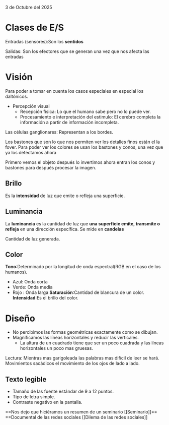 
3 de Octubre del 2025
# Clases de E/S

Entradas (sensores):Son los **sentidos**

Salidas:  Son los efectores que se generan una vez que nos afecta las entradas
# Visión

Para poder a tomar en cuenta los casos especiales en especial los daltónicos.

- Percepción visual 
	- Recepción física: Lo que el humano sabe pero no lo puede ver.
	- Procesamiento e interpretación del estimulo: El cerebro completa la información a partir de información incompleta. 

Las células ganglionares: Representan a los bordes.

Los bastones que son lo que nos permiten ver los detalles finos están el la fover.
Para poder ver los colores se usan los bastones y conos, una vez que ya los detectamos ahora 


Primero vemos el objeto después lo invertimos ahora entran los conos y bastones para después  procesar la imagen.


## Brillo
Es la **intensidad** de luz que emite o refleja una superficie.

## Luminancia
La **luminancia** es la cantidad de luz que **una superficie emite, transmite o refleja** en una dirección específica. Se mide en **candelas**

 Cantidad de luz generada.
## Color 
**Tono**:Determinado por la longitud de onda espectral(RGB en el caso de los humanos).
-  Azul: Onda corta
- Verde: Onda media
- Rojo : Onda larga
**Saturación**:Cantidad de blancura de un color.
**Intensidad**:Es el brillo del color.


# Diseño

- No percibimos las formas geométricas exactamente como se dibujan.
-  Magnificamos las líneas horizontales y reducir las verticales.
	-   La altura de un cuadrado tiene que ser un poco cuadrada y las líneas horizontales un poco mas gruesas.

Lectura: Mientras mas garigoleada las palabras mas difícil de leer se hará.
Movimientos sacádicos el movimiento de los ojos de lado a lado.

## Texto legible 

- Tamaño de las fuente estándar de 9 a 12 puntos.
- Tipo de letra simple.
- Contraste negativo en la pantalla.

==Nos dejo que hiciéramos un resumen de un seminario  [[Seminario]]==
==Documental de las redes sociales [[Dilema de las redes sociales]]
